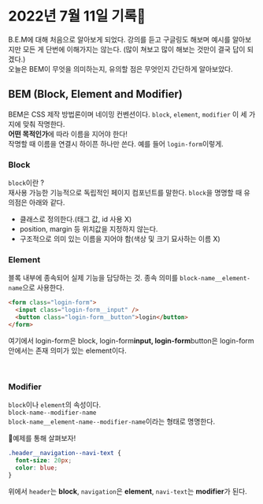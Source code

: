 # 2022년 7월 11일 기록📒

B.E.M에 대해 처음으로 알아보게 되었다. 강의를 듣고 구글링도 해보며 예시를 알아보지만 모든 게 단번에 이해가지는 않는다. (많이 쳐보고 많이 해보는 것만이 결국 답이 되겠다.)<br>
오늘은 BEM이 무엇을 의미하는지, 유의할 점은 무엇인지 간단하게 알아보았다.

## **BEM (Block, Element and Modifier)** <br>

BEM은 CSS 제작 방법론이며 네이밍 컨벤션이다. `block`, `element`, `modifier` 이 세 가지에 맞춰 작명한다.<br>
**어떤 목적인가**에 따라 이름을 지어야 한다! <br>
작명할 때 이름을 연결시 하이픈 하나만 쓴다. 예를 들어 `login-form`이렇게.

### **Block**

`block`이란 ? <br>
재사용 가능한 기능적으로 독립적인 페이지 컴포넌트를 말한다. `block`을 명명할 때 유의점은 아래와 같다.<br>

- 클래스로 정의한다.(태그 값, id 사용 X)
- position, margin 등 위치값을 지정하지 않는다.
- 구조적으로 의미 있는 이름을 지어야 함(색상 및 크기 묘사하는 이름 X)
  <br>

### **Element**

블록 내부에 종속되어 실제 기능을 담당하는 것. 종속 의미를 `block-name__element-name`으로 사용한다.

```html
<form class="login-form">
  <input class="login-form__input" />
  <button class="login-form__button">login</button>
</form>
```

여기에서
login-form은 block, login-form**input, login-form**button은 login-form 안에서는 존재 의미가 있는 element이다.

<br>

### **Modifier**

`block`이나 `element`의 속성이다. <br>
`block-name--modifier-name`<br>
`block-name__element-name--modifier-name`이라는 형태로 명명한다.
<br>

📝예제를 통해 살펴보자!

```css
.header__navigation--navi-text {
  font-size: 20px;
  color: blue;
}
```

위에서 `header`는 **block**, `navigation`은 **element**, `navi-text`는 **modifier**가 된다.
